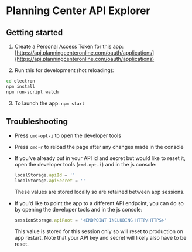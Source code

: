 # Planning Center API Explorer

## Getting started

1. Create a Personal Access Token for this app:
   [https://api.planningcenteronline.com/oauth/applications](https://api.planningcenteronline.com/oauth/applications)

2. Run this for development (hot reloading):

  ```bash
  cd electron
  npm install
  npm run-script watch
  ```

3. To launch the app: `npm start`

## Troubleshooting

* Press `cmd-opt-i` to open the developer tools

* Press `cmd-r` to reload the page after any changes made in the console

* If you've already put in your API id and secret but would like to reset it, open the developer tools
  (`cmd-opt-i`) and in the js console:

  ```javascript
  localStorage.apiId = ''
  localStorage.apiSecret = ''
  ```
  
  These values are stored locally so are retained between app sessions.
    

* If you'd like to point the app to a different API endpoint,
  you can do so by opening the developer tools and in the js console:

  ```javascript
  sessionStorage.apiRoot = '<ENDPOINT INCLUDING HTTP/HTTPS>'
  ```
  
  This value is stored for this session only so will reset to production on app restart. Note that your API
  key and secret will likely also have to be reset.

